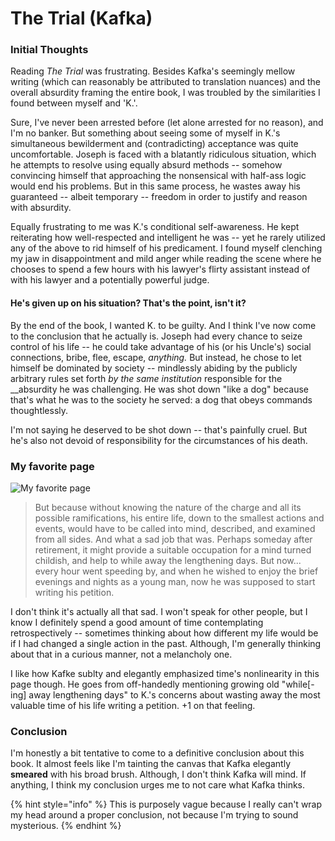 # The Trial \(Kafka\)

### Initial Thoughts

Reading _The Trial_ was frustrating. Besides Kafka's seemingly mellow writing \(which can reasonably be attributed to translation nuances\) and the overall absurdity framing the entire book, I was troubled by the similarities I found between myself and 'K.'.

Sure, I've never been arrested before \(let alone arrested for no reason\), and I'm no banker. But something about seeing some of myself in K.'s simultaneous bewilderment and \(contradicting\) acceptance was quite uncomfortable. Joseph is faced with a blatantly ridiculous situation, which he attempts to resolve using equally absurd methods -- somehow convincing himself that approaching the nonsensical with half-ass logic would end his problems. But in this same process, he wastes away his guaranteed -- albeit temporary -- freedom in order to justify and reason with absurdity. 

Equally frustrating to me was K.'s conditional self-awareness. He kept reiterating how well-respected and intelligent he was -- yet he rarely utilized any of the above to rid himself of his predicament. I found myself clenching my jaw in disappointment and mild anger while reading the scene where he chooses to spend a few hours with his lawyer's flirty assistant instead of with his lawyer and a potentially powerful judge.

#### He's given up on his situation? That's the point, isn't it?

By the end of the book, I wanted K. to be guilty. And I think I've now come to the conclusion that he actually is. Joseph had every chance to seize control of his life -- he could take advantage of his \(or his Uncle's\) social connections, bribe, flee, escape, _anything._ But instead, he chose to let himself be dominated by society -- mindlessly abiding by the publicly arbitrary rules set forth _by the same institution_ responsible for the __absurdity he was challenging. He was shot down "like a dog" because that's what he was to the society he served: a dog that obeys commands thoughtlessly. 

I'm not saying he deserved to be shot down -- that's painfully cruel. But he's also not devoid of responsibility for the circumstances of his death.

### My favorite page

![My favorite page](../../.gitbook/assets/img_7759.png)

> But because without knowing the nature of the charge and all its possible ramifications, his entire life, down to the smallest actions and events, would have to be called into mind, described, and examined from all sides. And what a sad job that was. Perhaps someday after retirement, it might provide a suitable occupation for a mind turned childish, and help to while away the lengthening days. But now... every hour went speeding by, and when he wished to enjoy the brief evenings and nights as a young man, now he was supposed to start writing his petition.

I don't think it's actually all that sad. I won't speak for other people, but I know I definitely spend a good amount of time contemplating retrospectively -- sometimes thinking about how different my life would be if I had changed a single action in the past. Although, I'm generally thinking about that in a curious manner, not a melancholy one.

I like how Kafke sublty and elegantly emphasized time's nonlinearity in this page though. He goes from off-handedly mentioning growing old "while\[-ing\] away lengthening days" to K.'s concerns about wasting away the most valuable time of his life writing a petition. +1 on that feeling.

### Conclusion

I'm honestly a bit tentative to come to a definitive conclusion about this book. It almost feels like I'm tainting the canvas that Kafka elegantly **smeared** with his broad brush. Although, I don't think Kafka will mind. If anything, I think my conclusion urges me to not care what Kafka thinks. 

{% hint style="info" %}
This is purposely vague because I really can't wrap my head around a proper conclusion, not because I'm trying to sound mysterious.
{% endhint %}



